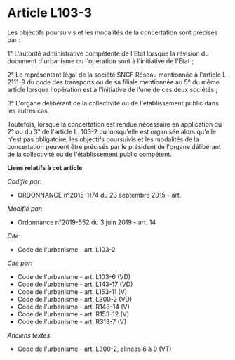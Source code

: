 # Article L103-3

Les objectifs poursuivis et les modalités de la concertation sont précisés par :

1° L'autorité administrative compétente de l'Etat lorsque la révision du document d'urbanisme ou l'opération sont à
l'initiative de l'Etat ;

2° Le représentant légal de la société SNCF Réseau mentionnée à l'article L. 2111-9 du code des transports ou de sa filiale
mentionnée au 5° du même article lorsque l'opération est à l'initiative de l'une de ces deux sociétés ;

3° L'organe délibérant de la collectivité ou de l'établissement public dans les autres cas.

Toutefois, lorsque la concertation est rendue nécessaire en application du 2° ou du 3° de l'article L. 103-2 ou lorsqu'elle
est organisée alors qu'elle n'est pas obligatoire, les objectifs poursuivis et les modalités de la concertation peuvent être
précisés par le président de l'organe délibérant de la collectivité ou de l'établissement public compétent.

**Liens relatifs à cet article**

_Codifié par_:

  - ORDONNANCE n°2015-1174 du 23 septembre 2015 - art.

_Modifié par_:

  - Ordonnance n°2019-552 du 3 juin 2019 - art. 14

_Cite_:

  - Code de l'urbanisme - art. L103-2

_Cité par_:

  - Code de l'urbanisme - art. L103-6 (VD)
  - Code de l'urbanisme - art. L143-17 (VD)
  - Code de l'urbanisme - art. L153-11 (V)
  - Code de l'urbanisme - art. L300-2 (VD)
  - Code de l'urbanisme - art. R143-14 (V)
  - Code de l'urbanisme - art. R153-12 (V)
  - Code de l'urbanisme - art. R313-7 (V)

_Anciens textes_:

  - Code de l'urbanisme - art. L300-2, alinéas 6 à 9 (VT)
